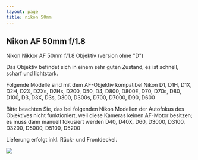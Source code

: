 ```yaml
---
layout: page
title: nikon 50mm
---
```


## Nikon AF 50mm f/1.8

Nikon Nikkor AF 50mm f/1.8 Objektiv (version ohne "D")

Das Objektiv befindet sich in einem sehr guten Zustand, es ist schnell, scharf und lichtstark. 

Folgende Modelle sind mit dem AF-Objektiv kompatibel Nikon D1, D1H, D1X, D2H, D2X, D2Xs, D2Hs, D200, D50, D4, D800, D800E, D70, D70s, D80, D100, D3, D3X, D3s, D300, D300s, D700, D7000, D90, D600

Bitte beachten Sie, das bei folgenden Nikon Modellen der Autofokus des Objektives nicht funktioniert, weil diese Kameras keinen AF-Motor besitzen; es muss dann manuell fokusiert werden D40, D40X, D60, D3000, D3100, D3200, D5000, D5100, D5200

Lieferung erfolgt inkl. Rück- und Frontdeckel.

![](http://ruvido.github.io/ebay/img/nikon50mm.jpg)
